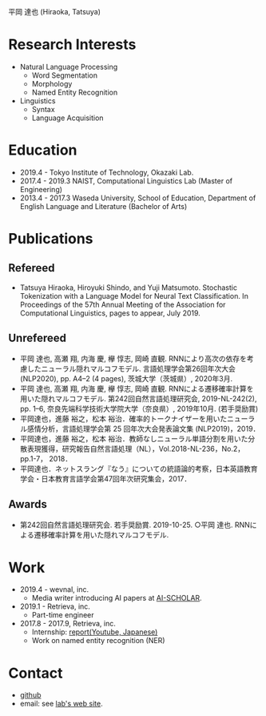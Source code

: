 平岡 達也 (Hiraoka, Tatsuya)

# Research Interests
- Natural Language Processing
    - Word Segmentation
    - Morphology
    - Named Entity Recognition
- Linguistics
    - Syntax
    - Language Acquisition

# Education
- 2019.4 - Tokyo Institute of Technology, Okazaki Lab.
- 2017.4 - 2019.3 NAIST, Computational Linguistics Lab (Master of Engineering)
- 2013.4 - 2017.3 Waseda University, School of Education, Department of English Language and Literature (Bachelor of Arts)

# Publications
## Refereed
- Tatsuya Hiraoka, Hiroyuki Shindo, and Yuji Matsumoto. Stochastic Tokenization with a Language Model for Neural Text Classification. In Proceedings of the 57th Annual Meeting of the Association for Computational Linguistics, pages to appear, July 2019.

## Unrefereed
- 平岡 達也, 高瀬 翔, 内海 慶, 欅 惇志, 岡崎 直観. RNNにより高次の依存を考慮したニューラル隠れマルコフモデル. 言語処理学会第26回年次大会 (NLP2020), pp. A4–2 (4 pages), 茨城大学（茨城県）, 2020年3月.
- 平岡 達也, 高瀬 翔, 内海 慶, 欅 惇志, 岡崎 直観. RNNによる遷移確率計算を用いた隠れマルコフモデル. 第242回自然言語処理研究会, 2019-NL-242(2), pp. 1–6, 奈良先端科学技術大学院大学（奈良県）, 2019年10月. (若手奨励賞)
- 平岡達也，進藤 裕之，松本 裕治．確率的トークナイザーを用いたニューラル感情分析，言語処理学会第 25 回年次大会発表論文集 (NLP2019)，2019．
- 平岡達也，進藤 裕之，松本 裕治．教師なしニューラル単語分割を用いた分散表現獲得，研究報告自然言語処理（NL），Vol.2018-NL-236，No.2，pp.1-7， 2018．
- 平岡達也．ネットスラング『なう』についての統語論的考察，日本英語教育学会・日本教育言語学会第47回年次研究集会，2017．

## Awards
- 第242回自然言語処理研究会. 若手奨励賞. 2019-10-25. ○平岡 達也. RNNによる遷移確率計算を用いた隠れマルコフモデル.

# Work
- 2019.4 - wevnal, inc.
    - Media writer introducing AI papers at [AI-SCHOLAR](https://ai-scholar.tech/author/tatsuya-hiraoka).
- 2019.1 - Retrieva, inc.
    - Part-time engineer
- 2017.8 - 2017.9, Retrieva, inc.
    - Internship: [report(Youtube, Japanese)](https://www.youtube.com/watch?v=ZQ00AyUY36w)
    - Work on named entity recognition (NER)

# Contact
- [github](https://github.com/tathi)
- email: see [lab's web site](https://www.nlp.c.titech.ac.jp/index.ja.html).

